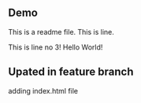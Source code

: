 ## Demo
This is a readme file.
This is line.

This is line no 3!
Hello World!

## Upated in feature branch
adding index.html file
